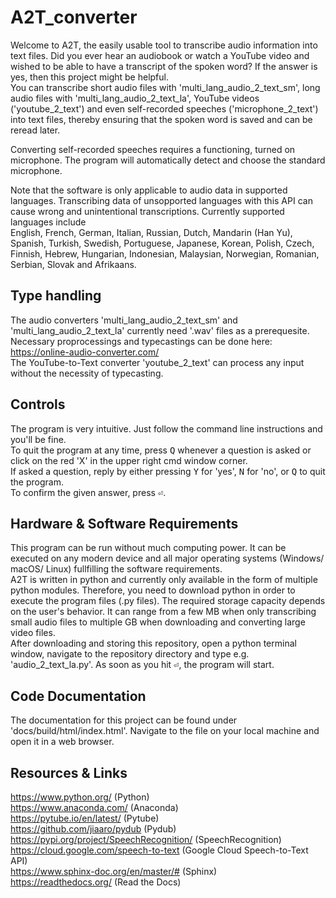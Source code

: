 # A2T_converter

Welcome to A2T, the easily usable tool to transcribe audio information into text files. Did you ever hear an audiobook or watch a YouTube video and wished to be able to have a transcript of the spoken word? If the answer is yes, then this project might be helpful.  
You can transcribe short audio files with 'multi_lang_audio_2_text_sm', long audio files with 'multi_lang_audio_2_text_la', YouTube videos ('youtube_2_text') and even self-recorded speeches ('microphone_2_text') into text files, thereby ensuring that the spoken word is saved and can be reread later.  
  
Converting self-recorded speeches requires a functioning, turned on microphone. The program will automatically detect and choose the standard microphone.  
  
Note that the software is only applicable to audio data in supported languages. Transcribing data of unsopported languages with this API can cause wrong and unintentional transcriptions. Currently supported languages include  
English, French, German, Italian, Russian, Dutch, Mandarin (Han Yu), Spanish, Turkish, Swedish, Portuguese, Japanese, Korean, Polish, Czech, Finnish, Hebrew, Hungarian, Indonesian, Malaysian, Norwegian, Romanian, Serbian, Slovak and Afrikaans.

## Type handling

The audio converters 'multi_lang_audio_2_text_sm' and 'multi_lang_audio_2_text_la' currently need '.wav' files as a prerequesite. Necessary proprocessings and typecastings can be done here: https://online-audio-converter.com/  
The YouTube-to-Text converter 'youtube_2_text' can process any input without the necessity of typecasting.

## Controls

The program is very intuitive. Just follow the command line instructions and you'll be fine.  
To quit the program at any time, press <kbd>Q</kbd> whenever a question is asked or click on the red 'X' in the upper right cmd window corner.  
If asked a question, reply by either pressing <kbd>Y</kbd> for 'yes', <kbd>N</kbd> for 'no', or <kbd>Q</kbd> to quit the program.  
To confirm the given answer, press <kbd>&#9166;</kbd>.  

## Hardware & Software Requirements

This program can be run without much computing power. It can be executed on any modern device and all major operating systems (Windows/ macOS/ Linux) fullfilling the software requirements.  
A2T is written in python and currently only available in the form of multiple python modules. Therefore, you need to download python in order to execute the program files (.py files). The required storage capacity depends on the user's behavior. It can range from a few MB when only transcribing small audio files to multiple GB when downloading and converting large video files.  
After downloading and storing this repository, open a python terminal window, navigate to the repository directory and type e.g. 'audio_2_text_la.py'. As soon as you hit <kbd>&#9166;</kbd>, the program will start.

## Code Documentation

The documentation for this project can be found under 'docs/build/html/index.html'. Navigate to the file on your local machine and open it in a web browser.

## Resources & Links

https://www.python.org/ (Python)  
https://www.anaconda.com/ (Anaconda)  
https://pytube.io/en/latest/ (Pytube)  
https://github.com/jiaaro/pydub (Pydub)  
https://pypi.org/project/SpeechRecognition/ (SpeechRecognition)  
https://cloud.google.com/speech-to-text (Google Cloud Speech-to-Text API)  
https://www.sphinx-doc.org/en/master/# (Sphinx)  
https://readthedocs.org/ (Read the Docs)  
